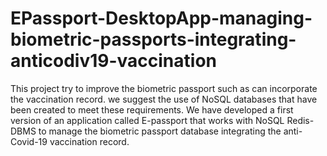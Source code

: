 # EPassport-DesktopApp-managing-biometric-passports-integrating-anticodiv19-vaccination
This project try to improve the biometric passport such as can incorporate the vaccination record. we suggest the use of NoSQL databases that have been created to meet these requirements. We have developed a first version of an application called E-passport that works with NoSQL Redis-DBMS to manage the biometric passport database integrating the anti-Covid-19 vaccination record.
